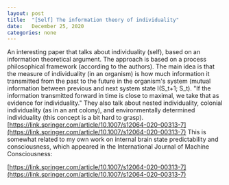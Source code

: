 ```yaml
---
layout: post
title:  "[Self] The information theory of individuality"
date:   December 25, 2020
categories: none
---
```


An interesting paper that talks about individuality (self), based on an information theoretical argument. The approach is based on a process philosophical framework (according to the authors). The main idea is that the measure of individuality (in an organism) is how much information it transmitted from the past to the future in the organism's system (mutual information between previous and next system state I(S_t+1; S_t). "If the information transmitted forward in time is close to maximal, we take that as evidence for individuality." They also talk about nested individuality, colonial individuality (as in an ant colony), and environmentally determined individuality (this concept is a bit hard to grasp).  [https://link.springer.com/article/10.1007/s12064-020-00313-7](https://link.springer.com/article/10.1007/s12064-020-00313-7) This is somewhat related to my own work on internal brain state predictability and consciousness, which appeared in the International Journal of Machine Consciousness: 



[https://link.springer.com/article/10.1007/s12064-020-00313-7](https://link.springer.com/article/10.1007/s12064-020-00313-7)



 

